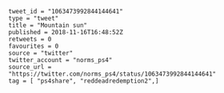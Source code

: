 ```
tweet_id = "1063473992844144641"
type = "tweet"
title = "Mountain sun"
published = 2018-11-16T16:48:52Z
retweets = 0
favourites = 0
source = "twitter"
twitter_account = "norms_ps4"
source_url = "https://twitter.com/norms_ps4/status/1063473992844144641"
tag = [ "ps4share", "reddeadredemption2",]
```

<p class='image'><img src='http://mnf.m17s.net/2018/11/16/DsI39WrWsAEOF2T.jpg' alt=''></p>

